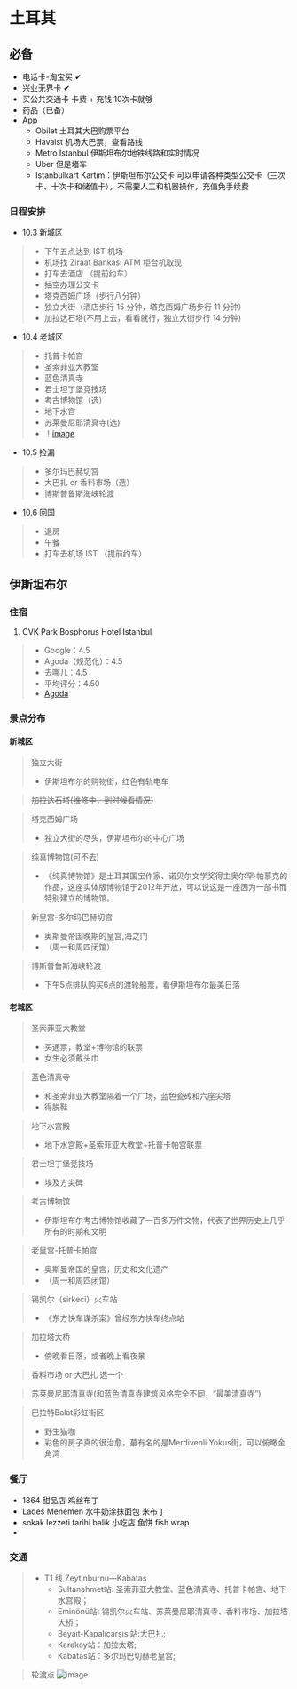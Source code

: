 # 土耳其

## 必备
* 电话卡-淘宝买  ✔
* 兴业无界卡  ✔
* 买公共交通卡 卡费 + 充钱  10次卡就够
* 药品（已备）
* App
  * Obilet 土耳其大巴购票平台
  * Havaist 机场大巴票，查看路线
  * Metro Istanbul 伊斯坦布尔地铁线路和实时情况
  * Uber 但是堵车
  * Istanbulkart Kartım：伊斯坦布尔公交卡 可以申请各种类型公交卡（三次卡、十次卡和储值卡），不需要人工和机器操作，充值免手续费

### 日程安排

* 10.3 新城区
> * 下午五点达到 IST 机场
> * 机场找 Ziraat Bankasi ATM 柜台机取现
> * 打车去酒店 （提前约车）
> * 抽空办理公交卡
> * 塔克西姆广场（步行八分钟）
> * 独立大街（酒店步行 15 分钟，塔克西姆广场步行 11 分钟）
> * 加拉达石塔(不用上去，看看就行，独立大街步行 14 分钟)

* 10.4 老城区
> * 托普卡帕宫
> * 圣索菲亚大教堂
> * 蓝色清真寺
> * 君士坦丁堡竞技场
> * 考古博物馆（选）
> * 地下水宫
> * 苏莱曼尼耶清真寺(选)
> * ！[image](https://gitee.com/zhang-kai-rui/PersonalDoc/raw/master/Writerside/images/iShot_2024-09-25_15.15.39.png)


* 10.5  捡漏
> * 多尔玛巴赫切宫
> * 大巴扎 or 香料市场（选）
> * 博斯普鲁斯海峡轮渡

* 10.6 回国
> * 退房
> * 午餐
> * 打车去机场 IST （提前约车）

## 伊斯坦布尔
### 住宿

1. CVK Park Bosphorus Hotel Istanbul
> * Google：4.5
> * Agoda（规范化）：4.5
> * 去哪儿：4.5
> * 平均评分：4.50
> * [Agoda](https://www.agoda.cn/cvk-park-bosphorus-hotel-istanbul/hotel/istanbul-tr.html?checkin=2024-06-19&checkout=2024-06-20&los=1&rooms=1&adults=1&children=0&cid=1922862&searchrequestid=770fcfdd-6a07-4eb9-9109-bcc63ae0ba24&tag=ffb002ea-8754-45bb-9661-51ea4d1ba1ff&gclid=Cj0KCQjw4MSzBhC8ARIsAPFOuyV8VHM-RVU1eGnwz-DBAvLKR3rFXvonIVR3CWTyEMTWPG4oYazd7cYaAuMbEALw_wcB&ds=aPcGdkjRSoz8GznN)

### 景点分布

#### 新城区
> 独立大街
> * 伊斯坦布尔的购物街，红色有轨电车

> ~~加拉达石塔(维修中，到时候看情况)~~

> 塔克西姆广场
> * 独立大街的尽头，伊斯坦布尔的中心广场

> 纯真博物馆(可不去)
> * 《纯真博物馆》是土耳其国宝作家、诺贝尔文学奖得主奥尔罕·帕慕克的作品，这座实体版博物馆于2012年开放，可以说这是一座因为一部书而特别建立的博物馆。

> 新皇宫-多尔玛巴赫切宫
> * 奥斯曼帝国晚期的皇宫,海之门
> * （周一和周四闭馆）

> 博斯普鲁斯海峡轮渡
> * 下午5点排队购买6点的渡轮船票，看伊斯坦布尔最美日落

#### 老城区
> 圣索菲亚大教堂 
> * 买通票，教堂+博物馆的联票
> * 女生必须戴头巾

> 蓝色清真寺
> * 和圣索菲亚大教堂隔着一个广场，蓝色瓷砖和六座尖塔
> * 得脱鞋

> 地下水宫殿
> * 地下水宫殿+圣索菲亚大教堂+托普卡帕宫联票

> 君士坦丁堡竞技场
> * 埃及方尖碑

> 考古博物馆
> * 伊斯坦布尔考古博物馆收藏了一百多万件文物，代表了世界历史上几乎所有的时期和文明

> 老皇宫-托普卡帕宫
> * 奥斯曼帝国的皇宫，历史和文化遗产
> * （周一和周四闭馆）

> 锡凯尔（sirkeci）火车站
> * 《东方快车谋杀案》曾经东方快车终点站

> 加拉塔大桥
> * 傍晚看日落，或者晚上看夜景

> 香料市场 or 大巴扎 选一个

> 苏莱曼尼耶清真寺(和蓝色清真寺建筑风格完全不同，“最美清真寺”)

> 巴拉特Balat彩虹街区
> * 野生猫咖
> * 彩色的房子真的很治愈，蕞有名的是Merdivenli Yokus街，可以俯瞰金角湾

### 餐厅
* 1864 甜品店 鸡丝布丁
* Lades Menemen 水牛奶涂抹面包 米布丁
* sokak lezzeti tarihi balik 小吃店 鱼饼 fish wrap
* 

### 交通
> * T1 线 Zeytinburnu—Kabataş 
>   * Sultanahmet站: 圣索菲亚大教堂、蓝色清真寺、托普卡帕宫、地下水宫殿；
>   * Eminönü站: 锡凯尔火车站、苏莱曼尼耶清真寺、香料市场、加拉塔大桥；
>   * Beyaıt-Kapalıçarşısı站:大巴扎;
>   * Karakoy站：加拉太塔;
>   * Kabatas站：多尔玛巴切赫老皇宫;

> 轮渡点
> ![image](https://gitee.com/zhang-kai-rui/PersonalDoc/raw/master/Writerside/images/21717858653_.pic.jpg)

 
